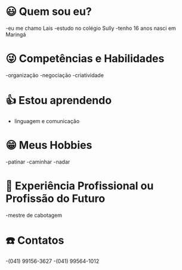 # :smiley: Quem sou eu?
-eu me chamo Lais 
-estudo no colégio Sully
-tenho 16 anos
nasci em Maringá
# :stuck_out_tongue_winking_eye: Competências e Habilidades
-organização
-negociação
-criatividade
# :+1: Estou aprendendo 
- linguagem e comunicação
# :grin: Meus Hobbies
-patinar
-caminhar
-nadar
# :raising_hand: Experiência Profissional ou Profissão do Futuro
-mestre de cabotagem
# :phone: Contatos
-(041) 99156-3627
-(041) 99564-1012
